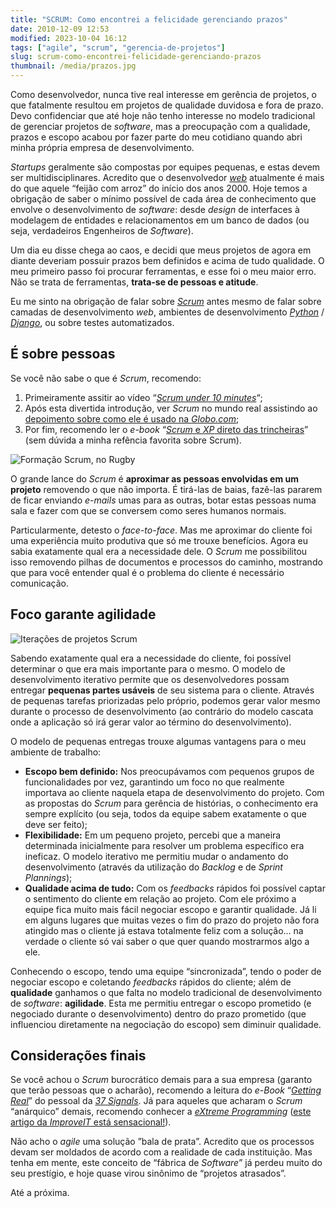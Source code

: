 ```yaml
---
title: "SCRUM: Como encontrei a felicidade gerenciando prazos"
date: 2010-12-09 12:53
modified: 2023-10-04 16:12
tags: ["agile", "scrum", "gerencia-de-projetos"]
slug: scrum-como-encontrei-felicidade-gerenciando-prazos
thumbnail: /media/prazos.jpg
---
```


Como desenvolvedor, nunca tive real interesse em
gerência de projetos, o que fatalmente resultou em projetos de
qualidade duvidosa e fora de prazo. Devo confidenciar que até hoje não
tenho interesse no modelo tradicional de gerenciar projetos de
_software_, mas a preocupação com a qualidade, prazos e escopo acabou
por fazer parte do meu cotidiano quando abri minha própria empresa de
desenvolvimento.

_Startups_ geralmente são compostas por equipes pequenas, e estas
devem ser multidisciplinares. Acredito que o desenvolvedor
[_web_][web] atualmente é mais do que aquele “feijão com arroz” do início
dos anos 2000. Hoje temos a obrigação de saber o mínimo possível de cada
área de conhecimento que envolve o desenvolvimento de _software_: desde
_design_ de interfaces à modelagem de entidades e relacionamentos em um
banco de dados (ou seja, verdadeiros Engenheiros de _Software_).

Um dia eu disse chega ao caos, e decidi que meus projetos de agora em
diante deveriam possuir prazos bem definidos e acima de tudo
qualidade. O meu primeiro passo foi procurar ferramentas, e esse foi
o meu maior erro. Não se trata de ferramentas, **trata-se
de pessoas e atitude**.

Eu me sinto na obrigação de falar sobre [_Scrum_][scrum] antes mesmo de falar
sobre camadas de desenvolvimento _web_, ambientes de desenvolvimento
[_Python_][python] / [_Django_][django], ou sobre testes automatizados.

## É sobre pessoas

Se você não sabe o que é _Scrum_, recomendo:

1. Primeiramente assitir ao vídeo “[_Scrum under 10 minutes_][scrum_under_10_minutes]“;
2. Após esta divertida introdução, ver _Scrum_ no mundo real assistindo
    ao [depoimento sobre como ele é usado na _Globo.com_][scrum_globo];
3. Por fim, recomendo ler o _e-book_ “[_Scrum_ e _XP_ direto das
    trincheiras][scrum_e_xp]” (sem dúvida a minha refência favorita sobre Scrum).

![Formação Scrum, no Rugby](/media/scrum.jpg "Formação Scrum no Rugby")

O grande lance do
_Scrum_ é **aproximar as pessoas envolvidas em um projeto** removendo o
que não importa. É tirá-las de baias, fazê-las pararem de ficar enviando
_e-mails_ umas para as outras, botar estas pessoas numa sala e fazer com
que se conversem como seres humanos normais.

Particularmente, detesto o _face-to-face_. Mas me aproximar do cliente
foi uma experiência muito produtiva que só me trouxe benefícios. Agora
eu sabia exatamente qual era a necessidade dele. O _Scrum_ me
possibilitou isso removendo pilhas de documentos e processos do caminho,
mostrando que para você entender qual é o problema do cliente é
necessário comunicação.

## Foco garante agilidade

![Iterações de projetos Scrum](/media/scrum-iteration.png "Iterações de projetos Scrum")

Sabendo exatamente qual era a necessidade do cliente, foi possível determinar
o que era mais importante para o mesmo. O modelo de desenvolvimento iterativo
permite que os desenvolvedores possam entregar **pequenas partes usáveis**
de seu sistema para o cliente. Através de pequenas tarefas priorizadas pelo próprio,
podemos gerar valor mesmo durante o processo de desenvolvimento (ao
contrário do modelo cascata onde a aplicação só irá gerar valor ao
término do desenvolvimento).

O modelo de pequenas entregas trouxe algumas vantagens para o meu
ambiente de trabalho:

- **Escopo bem definido:** Nos preocupávamos com pequenos grupos de
  funcionalidades por vez, garantindo um foco no que realmente
  importava ao cliente naquela etapa de desenvolvimento do projeto.
  Com as propostas do _Scrum_ para gerência de histórias, o
  conhecimento era sempre explícito (ou seja, todos da equipe sabem
  exatamente o que deve ser feito);
- **Flexibilidade:** Em um pequeno projeto, percebi que a maneira
  determinada inicialmente para resolver um problema específico era
  ineficaz. O modelo iterativo me permitiu mudar o andamento do
  desenvolvimento (através da utilização do _Backlog_ e de _Sprint
  Plannings_);
- **Qualidade acima de tudo:** Com os _feedbacks_ rápidos foi possível
  captar o sentimento do cliente em relação ao projeto. Com ele
  próximo a equipe fica muito mais fácil negociar escopo e garantir
  qualidade. Já li em alguns lugares que muitas vezes o fim do prazo
  do projeto não fora atingido mas o cliente já estava totalmente
  feliz com a solução… na verdade o cliente só vai saber o que quer
  quando mostrarmos algo a ele.

Conhecendo o escopo, tendo uma equipe “sincronizada”, tendo o poder de
negociar escopo e coletando _feedbacks_ rápidos do cliente; além de
**qualidade** ganhamos o que falta no modelo tradicional de
desenvolvimento de _software_: **agilidade**. Esta me permitiu entregar
o escopo prometido (e negociado durante o desenvolvimento) dentro do
prazo prometido (que influenciou diretamente na negociação do escopo)
sem diminuir qualidade.

## Considerações finais

Se você achou o _Scrum_ burocrático demais para a sua empresa (garanto
que terão pessoas que o acharão), recomendo a leitura do _e-Book_
“[_Getting Real_][getting-real]” do pessoal da [_37 Signals_][37-signals].
Já para aqueles que acharam o _Scrum_ “anárquico” demais, recomendo conhecer a [_eXtreme
Programming_][xp] ([este artigo da _ImproveIT_ está sensacional!][improveit]).

Não acho o _agile_ uma solução ”bala de prata”. Acredito que os
processos devam ser moldados de acordo com a realidade de cada
instituição. Mas tenha em mente, este conceito de “fábrica de _Software_”
já perdeu muito do seu prestígio, e hoje quase virou sinônimo de
“projetos atrasados”.

Até a próxima.

[web]: /tag/desenvolvimento-web.html "Leia mais sobre Web"
[scrum]: /tag/scrum.html "Leia mais sobre Scrum"
[python]: /tag/python.html "Leia mais sobre Python"
[django]: /tag/django.html "Leia mais sobre Django"
[scrum_under_10_minutes]: http://www.youtube.com/watch?v=Q5k7a9YEoUI&feature=player_embedded "Aprenda Scrum em 10 minutos no Youtube"
[scrum_globo]: http://remoteprocedurecall.wordpress.com/2009/05/22/scrum-na-globo/ "Scrum na Globo.com"
[scrum_e_xp]: http://www.infoq.com/minibooks/scrum-xp-from-the-trenches "Faça download do e-book. Necessário cadastro"
[formação scrum, no rugby]: http://klauslaube.com.br/media/blog/formacao-scrum.jpg "Formação Scrum, no Rugby"
[getting-real]: http://gettingreal.37signals.com/GR_por.php "Leia "
[37-signals]: http://37signals.com/ "Os produtos da 37Signals são referências para todas as Startups de tecnologia"
[xp]: http://pt.wikipedia.org/wiki/Programa%C3%A7%C3%A3o_extrema "Leia mais sobre eXtreme Programming no Wikipedia"
[improveit]: http://improveit.com.br/xp "Uma documentação muito rica sobre XP"

